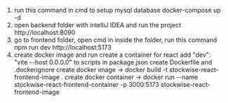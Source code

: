 1. run this command in cmd to setup mysql database
	docker-compose up -d
2. open backend folder with intelliJ IDEA and run the project
	http://localhost:8090
3. go to frontend folder, open cmd in inside the folder, run this command 
	npm run dev
	http://localhost:5173
4. create docker image and run create a container for react
	add "dev": "vite --host 0.0.0.0" to scripts in package.json
	create Dockerfile and .dockerignore
	create docker image -> docker build -t stockwise-react-frontend-image .
	create docker container -> docker run --name stockwise-react-frontend-container -p 3000:5173 stockwise-react-frontend-image

